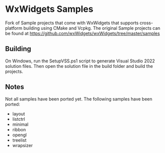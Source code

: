 # WxWidgets Samples

Fork of Sample projects that come with WxWidgets that supports cross-platform building using CMake and Vcpkg.
The original Sample projects can be found at https://github.com/wxWidgets/wxWidgets/tree/master/samples

## Building
On Windows, run the SetupVSS.ps1 script to generate Visual Studio 2022 solution files. Then open the solution file in the build folder and build the projects.

## Notes
Not all samples have been ported yet. The following samples have been ported:
- layout
- listctrl
- minimal
- ribbon
- opengl
- treelist
- wrapsizer